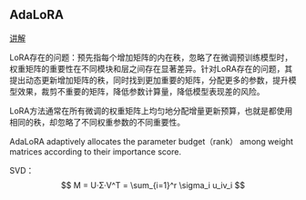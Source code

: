 ## AdaLoRA

[讲解](https://readpaper.feishu.cn/docx/B14mdPP23olvNfxnJLncyNvenVd)

LoRA存在的问题：预先指每个增加矩阵的内在秩，忽略了在微调预训练模型时，权重矩阵的重要性在不同模块和层之间存在显著差异。针对LoRA存在的问题，其提出动态更新增加矩阵的秩，同时找到更加重要的矩阵，分配更多的参数，提升模型效果，裁剪不重要的矩阵，降低参数计算量，降低模型表现差的风险。

LoRA方法通常在所有微调的权重矩阵上均匀地分配增量更新预算，也就是都使用相同的秩，却忽略了不同权重参数的不同重要性。

AdaLoRA adaptively allocates the parameter budget（rank） among weight matrices according to their importance score.

SVD：
$$
M =  U·Σ·V^T = \sum_{i=1}^r \sigma_i u_iv_i
$$
